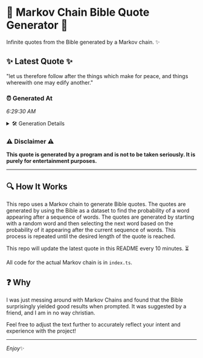 # 📖 Markov Chain Bible Quote Generator 📖

Infinite quotes from the Bible generated by a Markov chain. ✨

## ✨ Latest Quote ✨
"let us therefore follow after the things which make for peace, and things wherewith one may edify another."

### ⏰ Generated At
*6:29:30 AM*

<details>
    <summary>🛠️ Generation Details</summary>
    <p>
        <strong>🌱 Seed:</strong> let<br>
        <strong>🔄 Iterations:</strong> 17<br>
        <strong>📜 Context History:</strong><br>[ let ]: us<br>[ let, us ]: therefore<br>[ let, us, therefore ]: follow<br>[ let, us, therefore, follow ]: after<br>[ let, us, therefore, follow, after ]: the<br>[ let, us, therefore, follow, after, the ]: things<br>[ us, therefore, follow, after, the, things ]: which<br>[ therefore, follow, after, the, things, which ]: make<br>[ follow, after, the, things, which, make ]: for<br>[ after, the, things, which, make, for ]: peace,<br>[ the, things, which, make, for, peace, ]: and<br>[ things, which, make, for, peace,, and ]: things<br>[ which, make, for, peace,, and, things ]: wherewith<br>[ make, for, peace,, and, things, wherewith ]: one<br>[ for, peace,, and, things, wherewith, one ]: may<br>[ peace,, and, things, wherewith, one, may ]: edify<br>[ and, things, wherewith, one, may, edify ]: another.<br>
    </p>
</details>

### ⚠️ Disclaimer ⚠️
**This quote is generated by a program and is not to be taken seriously. It is purely for entertainment purposes.**

---

## 🔍 How It Works

This repo uses a Markov chain to generate Bible quotes. The quotes are generated by using the Bible as a dataset to find the probability of a word appearing after a sequence of words. The quotes are generated by starting with a random word and then selecting the next word based on the probability of it appearing after the current sequence of words. This process is repeated until the desired length of the quote is reached.

This repo will update the latest quote in this README every 10 minutes. ⏳

All code for the actual Markov chain is in `index.ts`.

## ❓ Why

I was just messing around with Markov Chains and found that the Bible surprisingly yielded good results when prompted. 
It was suggested by a friend, and I am in no way christian.

Feel free to adjust the text further to accurately reflect your intent and experience with the project!

---

*Enjoy*✨
